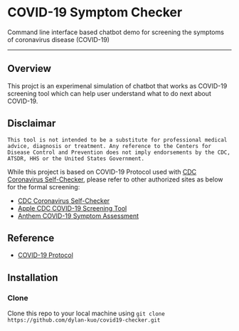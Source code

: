 # COVID-19 Symptom Checker
Command line interface based chatbot demo for screening the symptoms of coronavirus disease (COVID-19)

***
## Overview
This projct is an experimenal simulation of chatbot that works as COVID-19 screening tool which can help user understand what to do next about COVID-19.

## Disclaimar 
```This tool is not intended to be a substitute for professional medical advice, diagnosis or treatment. Any reference to the Centers for Disease Control and Prevention does not imply endorsements by the CDC, ATSDR, HHS or the United States Government.```

 While this project is based on COVID-19 Protocol used with [CDC Coronavirus Self-Checker](https://www.cdc.gov/coronavirus/2019-ncov/symptoms-testing/symptoms.html), please refer to other authorized sites as below for the formal screening:
 
* [CDC Coronavirus Self-Checker](https://www.cdc.gov/coronavirus/2019-ncov/symptoms-testing/index.html)
* [Apple CDC COVID-19 Screening Tool](https://www.apple.com/covid19/) 
* [Anthem COVID-19 Symptom Assessment](https://www.anthem.com/microsites/covid19-assessment/) 

## Reference
* [COVID-19 Protocol](https://github.com/CDCgov/covid19healthbot/blob/master/screening_protocols/covid_19_screening_protocol_cdc_apple.pdf)

## Installation
### Clone
Clone this repo to your local machine using `git clone https://github.com/dylan-kuo/covid19-checker.git`

